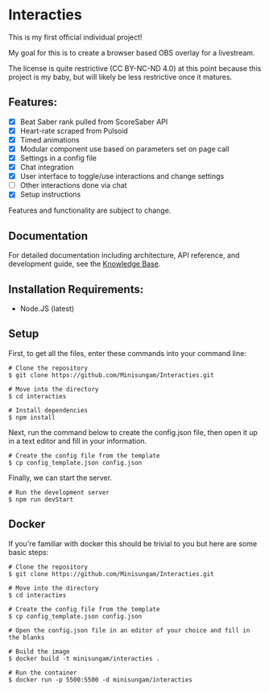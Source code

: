 # Interacties

This is my first official individual project!

My goal for this is to create a browser based OBS overlay for a livestream.

The license is quite restrictive (CC BY-NC-ND 4.0) at this point because this project is my baby, but will likely be less restrictive once it matures.

## Features:

- [x] Beat Saber rank pulled from ScoreSaber API
- [x] Heart-rate scraped from Pulsoid
- [x] Timed animations
- [x] Modular component use based on parameters set on page call
- [x] Settings in a config file
- [x] Chat integration
- [x] User interface to toggle/use interactions and change settings
- [ ] Other interactions done via chat
- [x] Setup instructions

Features and functionality are subject to change.

## Documentation

For detailed documentation including architecture, API reference, and development guide, see the [Knowledge Base](./docs/README.md).

## Installation Requirements:

- Node.JS (latest)

## Setup

First, to get all the files, enter these commands into your command line:

```
# Clone the repository
$ git clone https://github.com/Minisungam/Interacties.git

# Move into the directory
$ cd interacties

# Install dependencies
$ npm install
```

Next, run the command below to create the config.json file, then open it up in a text editor and fill in your information.

```
# Create the config file from the template
$ cp config_template.json config.json
```

Finally, we can start the server.

```
# Run the development server
$ npm run devStart
```

## Docker

If you're familiar with docker this should be trivial to you but here are some basic steps:

```
# Clone the repository
$ git clone https://github.com/Minisungam/Interacties.git

# Move into the directory
$ cd interacties

# Create the config file from the template
$ cp config_template.json config.json

# Open the config.json file in an editor of your choice and fill in the blanks

# Build the image
$ docker build -t minisungam/interacties .

# Run the container
$ docker run -p 5500:5500 -d minisungam/interacties
```